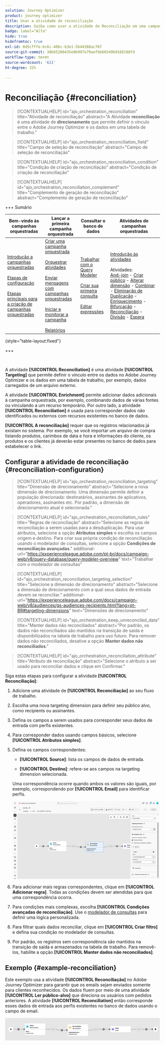 ```yaml
---
solution: Journey Optimizer
product: journey optimizer
title: Usar a atividade de reconciliação
description: Saiba como usar a atividade de Reconciliação em uma campanha orquestrada
badge: label="Alfa"
hide: true
hidefromtoc: true
exl-id: 0d5cfffe-bc6c-40bc-b3e1-5b44368ac76f
source-git-commit: 38b65200435e0b997e79aefbb66549b9168188fd
workflow-type: tm+mt
source-wordcount: '621'
ht-degree: 32%

---
```


# Reconciliação {#reconciliation}

>[!CONTEXTUALHELP]
>id="ajo_orchestration_reconciliation"
>title="Atividade de reconciliação"
>abstract="A Atividade **reconciliação** é uma atividade de **direcionamento** que permite definir o vínculo entre o Adobe Journey Optimizer e os dados em uma tabela de trabalho."

>[!CONTEXTUALHELP]
>id="ajo_orchestration_reconciliation_field"
>title="Campo de seleção de reconciliação"
>abstract="Campo de seleção de reconciliação"

>[!CONTEXTUALHELP]
>id="ajo_orchestration_reconciliation_condition"
>title="Condição de criação de reconciliação"
>abstract="Condição de criação de reconciliação"

>[!CONTEXTUALHELP]
>id="ajo_orchestration_reconciliation_complement"
>title="Complemento de geração de reconciliação"
>abstract="Complemento de geração de reconciliação"

+++ Sumário

| Bem-vindo às campanhas orquestradas | Lançar a primeira campanha orquestrada | Consultar o banco de dados | Atividades de campanhas orquestradas |
|---|---|---|---|
| [Introdução a campanhas orquestradas](../gs-orchestrated-campaigns.md)<br/><br/>[Etapas de configuração](../configuration-steps.md)<br/><br/>[Etapas principais para a criação de campanhas orquestradas](../gs-campaign-creation.md) | [Criar uma campanha orquestrada](../create-orchestrated-campaign.md)<br/><br/>[Orquestrar atividades](../orchestrate-activities.md)<br/><br/>[Enviar mensagens com campanhas orquestradas](../send-messages.md)<br/><br/>[Iniciar e monitorar a campanha](../start-monitor-campaigns.md)<br/><br/>[Relatórios](../reporting-campaigns.md) | [Trabalhar com o Query Modeler](../orchestrated-rule-builder.md)<br/><br/>[Criar sua primeira consulta](../build-query.md)<br/><br/>[Editar expressões](../edit-expressions.md) | [Introdução às atividades](about-activities.md)<br/><br/>Atividades:<br/>[And-join](and-join.md) - [Criar público](build-audience.md) - [Alterar dimensão](change-dimension.md) - [Combinar](combine.md) - [Eliminação de Duplicação](deduplication.md) - [Enriquecimento](enrichment.md) - [Bifurcação](fork.md) - [Reconciliação](reconciliation.md) - [Divisão](split.md) - [Espera](wait.md) |

{style="table-layout:fixed"}

+++

<br/>

A atividade **[!UICONTROL Reconciliation]** é uma atividade **[!UICONTROL Targeting]** que permite definir o vínculo entre os dados no Adobe Journey Optimizer e os dados em uma tabela de trabalho, por exemplo, dados carregados de um arquivo externo.

A atividade **[!UICONTROL Enrichment]** permite adicionar dados adicionais à campanha orquestrada, por exemplo, combinando dados de várias fontes ou vinculando a um recurso temporário. Por outro lado, a atividade **[!UICONTROL Reconciliation]** é usada para corresponder dados não identificados ou externos com recursos existentes no banco de dados.

**[!UICONTROL A reconciliação]** requer que os registros relacionados já existam no sistema. Por exemplo, se você importar um arquivo de compra listando produtos, carimbos de data e hora e informações do cliente, os produtos e os clientes já deverão estar presentes no banco de dados para estabelecer o link.

## Configurar a atividade de reconciliação {#reconciliation-configuration}

>[!CONTEXTUALHELP]
>id="ajo_orchestration_reconciliation_targeting"
>title="Dimensão de direcionamento"
>abstract="Selecione a nova dimensão de direcionamento. Uma dimensão permite definir a população direcionada: destinatários, assinantes de aplicativos, operadores, assinantes etc. Por padrão, a dimensão de direcionamento atual é selecionada."

>[!CONTEXTUALHELP]
>id="ajo_orchestration_reconciliation_rules"
>title="Regras de reconciliação"
>abstract="Selecione as regras de reconciliação a serem usadas para a desduplicação. Para usar atributos, selecione a opção **Atributos simples** e escolha os campos origem e destino. Para criar sua própria condição de reconciliação usando o modelador de consultas, selecione a opção **Condições de reconciliação avançadas**."
>additional-url="https://experienceleague.adobe.com/pt-br/docs/campaign-web/v8/query-database/query-modeler-overview" text="Trabalhar com o modelador de consultas"

>[!CONTEXTUALHELP]
>id="ajo_orchestration_reconciliation_targeting_selection"
>title="Selecione a dimensão de direcionamento"
>abstract="Selecione a dimensão de direcionamento com a qual seus dados de entrada devem se reconciliar."
>additional-url="https://experienceleague.adobe.com/docs/campaign-web/v8/audiences/gs-audiences-recipients.html?lang=pt-BR#targeting-dimensions" text="Dimensões de direcionamento"

>[!CONTEXTUALHELP]
>id="ajo_orchestration_keep_unreconciled_data"
>title="Manter dados não reconciliados"
>abstract="Por padrão, os dados não reconciliados são mantidos na transição de saída e disponibilizados na tabela de trabalho para uso futuro. Para remover dados não reconciliados, desative a opção **Manter dados não reconciliados**."

>[!CONTEXTUALHELP]
>id="ajo_orchestration_reconciliation_attribute"
>title="Atributo de reconciliação"
>abstract="Selecione o atributo a ser usado para reconciliar dados e clique em Confirmar."

Siga estas etapas para configurar a atividade **[!UICONTROL Reconciliação]**:

1. Adicione uma atividade de **[!UICONTROL Reconciliação]** ao seu fluxo de trabalho.

1. Escolha uma nova targeting dimension para definir seu público alvo, como recipients ou assinantes.

1. Defina os campos a serem usados para corresponder seus dados de entrada com perfis existentes.

1. Para corresponder dados usando campos básicos, selecione **[!UICONTROL Atributos simples]**.

1. Defina os campos correspondentes:

   * **[!UICONTROL Source]**: lista os campos de dados de entrada.

   * **[!UICONTROL Destino]**: refere-se aos campos na targeting dimension selecionada.

   Uma correspondência ocorre quando ambos os valores são iguais, por exemplo, correspondendo por **[!UICONTROL Email]** para identificar perfis.

   ![](../assets/workflow-reconciliation-criteria.png)

1. Para adicionar mais regras correspondentes, clique em **[!UICONTROL Adicionar regra]**. Todas as condições devem ser atendidas para que uma correspondência ocorra.

1. Para condições mais complexas, escolha **[!UICONTROL Condições avançadas de reconciliação]**. Use o [modelador de consultas](../orchestrated-rule-builder.md) para definir uma lógica personalizada.

1. Para filtrar quais dados reconciliar, clique em **[!UICONTROL Criar filtro]** e defina sua condição no modelador de consultas.

1. Por padrão, os registros sem correspondência são mantidos na transição de saída e armazenados na tabela de trabalho. Para removê-los, habilite a opção **[!UICONTROL Manter dados não reconciliados]**.

## Exemplo {#example-reconciliation}

Este exemplo usa a atividade **[!UICONTROL Reconciliação]** no Adobe Journey Optimizer para garantir que os emails sejam enviados somente para clientes reconhecidos. Os dados fluem por meio de uma atividade **[!UICONTROL Ler público-alvo]** que direciona os usuários com pedidos anteriores. A atividade **[!UICONTROL Reconciliation]** então corresponde esses dados de entrada aos perfis existentes no banco de dados usando o campo de email.

![](../assets/workflow-reconciliation-sample-1.0.png)
